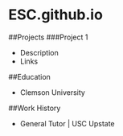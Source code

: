 # ESC.github.io

##Projects
###Project 1
- Description
- Links

##Education
- Clemson University

##Work History
- General Tutor | USC Upstate
